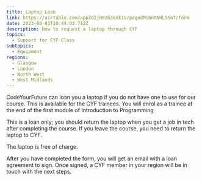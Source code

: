 ```yaml
---
title: Laptop Loan
link: https://airtable.com/appZdIjH0ZG3eXk1V/pagedMs6nRNHLSSoT/form
date: 2023-08-01T10:44:03.712Z
description: How to request a laptop through CYF
topics:
  - Support for CYF Class
subtopics:
  - Equipment
regions:
  - Glasgow
  - London
  - North West
  - West Midlands
---
```


C﻿odeYourFuture can loan you a laptop if you do not have one to use for our course. This is available for the CYF trainees. You will enrol as a trainee at the end of the first module of Introduction to Programming

This is a loan only; you should return the laptop when you get a job in tech after completing the course. If you leave the course, you need to return the laptop to CYF.

The laptop is free of charge.

After you have completed the form, you will get an email with a loan agreement to sign. Once signed, a CYF member in your region will be in touch with the next steps.

